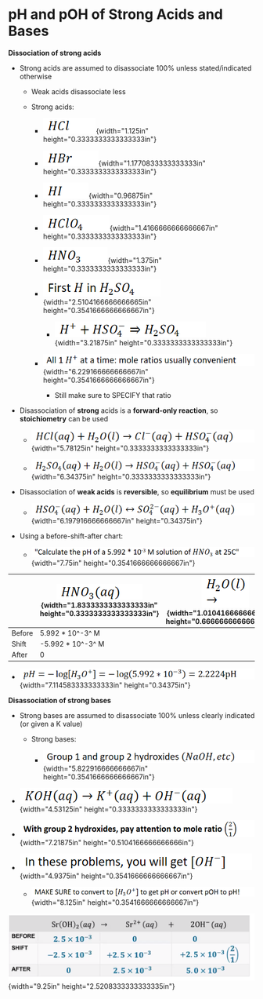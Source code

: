 # pH and pOH of Strong Acids and Bases

**Dissociation of strong acids**
-   Strong acids are assumed to disassociate 100% unless stated/indicated otherwise

    -   Weak acids disassociate less

    -   Strong acids:

        -   ![](../media/Unit-8-pH-and-pOH-of-Strong-Acids-and-Bases-image1.png){width="1.125in" height="0.3333333333333333in"}

        -   ![](../media/Unit-8-pH-and-pOH-of-Strong-Acids-and-Bases-image2.png){width="1.1770833333333333in" height="0.3333333333333333in"}

        -   ![](../media/Unit-8-pH-and-pOH-of-Strong-Acids-and-Bases-image3.png){width="0.96875in" height="0.3333333333333333in"}

        -   ![](../media/Unit-8-pH-and-pOH-of-Strong-Acids-and-Bases-image4.png){width="1.4166666666666667in" height="0.3333333333333333in"}

        -   ![](../media/Unit-8-pH-and-pOH-of-Strong-Acids-and-Bases-image5.png){width="1.375in" height="0.3333333333333333in"}

        -   ![](../media/Unit-8-pH-and-pOH-of-Strong-Acids-and-Bases-image6.png){width="2.5104166666666665in" height="0.3541666666666667in"}

            -   ![](../media/Unit-8-pH-and-pOH-of-Strong-Acids-and-Bases-image7.png){width="3.21875in" height="0.3333333333333333in"}

        -   ![](../media/Unit-8-pH-and-pOH-of-Strong-Acids-and-Bases-image8.png){width="6.229166666666667in" height="0.3541666666666667in"}

            -   Still make sure to SPECIFY that ratio
-   Disassociation of **strong** acids is a **forward-only reaction**, so **stoichiometry** can be used

    -   ![](../media/Unit-8-pH-and-pOH-of-Strong-Acids-and-Bases-image9.png){width="5.78125in" height="0.3333333333333333in"}

    -   ![](../media/Unit-8-pH-and-pOH-of-Strong-Acids-and-Bases-image10.png){width="6.34375in" height="0.3333333333333333in"}
-   Disassociation of **weak acids** is **reversible**, so **equilibrium** must be used

    -   ![](../media/Unit-8-pH-and-pOH-of-Strong-Acids-and-Bases-image11.png){width="6.197916666666667in" height="0.34375in"}
-   Using a before-shift-after chart:

    -   ![](../media/Unit-8-pH-and-pOH-of-Strong-Acids-and-Bases-image12.png){width="7.75in" height="0.3541666666666667in"}

|       | ![](../media/Unit-8-pH-and-pOH-of-Strong-Acids-and-Bases-image13.png){width="1.8333333333333333in" height="0.3333333333333333in"} | ![](../media/Unit-8-pH-and-pOH-of-Strong-Acids-and-Bases-image14.png){width="1.0104166666666667in" height="0.6666666666666666in"} | ![](../media/Unit-8-pH-and-pOH-of-Strong-Acids-and-Bases-image15.png){width="1.7604166666666667in" height="0.34375in"} | ![](../media/Unit-8-pH-and-pOH-of-Strong-Acids-and-Bases-image16.png){width="1.8645833333333333in" height="0.3333333333333333in"} |
|--------|----------------------------------------------------------------------------------------------------------------------------------------------------------|----------------------------------------------------------------------------------------------------------------------------------------------------------|-----------------------------------------------------------------------------------------------------------------------------------------------|----------------------------------------------------------------------------------------------------------------------------------------------------------|
| Before | 5.992 * 10^-3^ M                                                                                                                                        |                                                                                                                                                         | 0                                                                                                                                             | 0                                                                                                                                                        |
| Shift  | -5.992 * 10^-3^ M                                                                                                                                       |                                                                                                                                                         | +1(5.992 * 10^-3^ )M                                                                                                                         | +1(5.992 * 10^-3^) M                                                                                                                                    |
| After  | 0                                                                                                                                                        |                                                                                                                                                         | 5.992 * 10^-3^ M                                                                                                                             | 5.992 * 10^-3^ M                                                                                                                                        |
-   ![](../media/Unit-8-pH-and-pOH-of-Strong-Acids-and-Bases-image17.png){width="7.114583333333333in" height="0.34375in"}

**Disassociation of strong bases**
-   Strong bases are assumed to disassociate 100% unless clearly indicated (or given a K value)

    -   Strong bases:

        -   ![](../media/Unit-8-pH-and-pOH-of-Strong-Acids-and-Bases-image18.png){width="5.822916666666667in" height="0.3541666666666667in"}
-   ![](../media/Unit-8-pH-and-pOH-of-Strong-Acids-and-Bases-image19.png){width="4.53125in" height="0.3333333333333333in"}
-   ![](../media/Unit-8-pH-and-pOH-of-Strong-Acids-and-Bases-image20.png){width="7.21875in" height="0.5104166666666666in"}
-   ![](../media/Unit-8-pH-and-pOH-of-Strong-Acids-and-Bases-image21.png){width="4.9375in" height="0.3541666666666667in"}

    -   ![](../media/Unit-8-pH-and-pOH-of-Strong-Acids-and-Bases-image22.png){width="8.125in" height="0.3541666666666667in"}

![BEFORE SHIFT AFTER 2.5 x 10-3 -2.5 x 10-3 Sr 2+ (aq) +2.5 x 10-3 20H- (aq) +2.5 x 10-3 5.0 x 10 3 2 ](../media/Unit-8-pH-and-pOH-of-Strong-Acids-and-Bases-image23.png){width="9.25in" height="2.5208333333333335in"}























